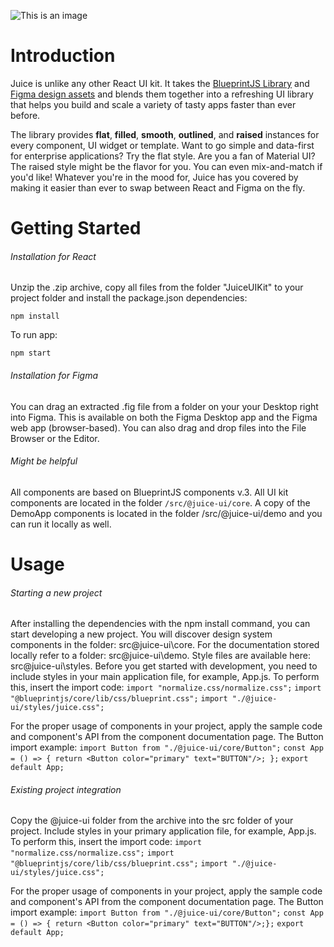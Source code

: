 ![This is an image](https://github.com/ryneschillinger/juice-ui/blob/master/src/%40juice-ui/assets/juice-ui-cover.png)

# Introduction

Juice is unlike any other React UI kit. It takes the [BlueprintJS Library](https://blueprintjs.com/) and [Figma design assets]([https://blueprintjs.com/](https://www.figma.com/file/4UyBcwhG5eXHDbxrbF7CRm/Juice-UI-Kit?node-id=3737%3A47)) and blends them together into a refreshing UI library that helps you build and scale a variety of tasty apps faster than ever before.

The library provides **flat**, **filled**, **smooth**, **outlined**, and **raised** instances for every component, UI widget or template. Want to go simple and data-first for enterprise applications? Try the flat style. Are you a fan of Material UI? The raised style might be the flavor for you. You can even mix-and-match if you'd like! Whatever you're in the mood for, Juice has you covered by making it easier than ever to swap between React and Figma on the fly.


# Getting Started

###### Installation for React
Unzip the .zip archive, copy all files from the folder "JuiceUIKit" to your project folder and install the package.json dependencies:

`npm install`

To run app:

`npm start`

###### Installation for Figma
You can drag an extracted .fig file from a folder on your your Desktop right into Figma. This is available on both the Figma Desktop app and the Figma web app (browser-based). You can also drag and drop files into the File Browser or the Editor. 

###### Might be helpful
All components are based on BlueprintJS components v.3. All UI kit components are located in the folder `/src/@juice-ui/core`. A copy of the DemoApp components is located in the folder /src/@juice-ui/demo and you can run it locally as well.


# Usage

###### Starting a new project
After installing the dependencies with the npm install command, you can start developing a new project. You will discover design system components in the folder: src\@juice-ui\core. For the documentation stored locally refer to a folder: src\@juice-ui\demo. Style files are available here: src\@juice-ui\styles. Before you get started with development, you need to include styles in your main application file, for example, App.js. To perform this, insert the import code:
`import "normalize.css/normalize.css";`
`import "@blueprintjs/core/lib/css/blueprint.css";`
`import "./@juice-ui/styles/juice.css";`

For the proper usage of components in your project, apply the sample code and component's API from the component documentation page. The Button import example:
`import Button from "./@juice-ui/core/Button";`
`const App = () => { return <Button color="primary" text="BUTTON"/>; };`
`export default App;`

###### Existing project integration
Copy the @juice-ui folder from the archive into the src folder of your project. Include styles in your primary application file, for example, App.js. To perform this, insert the import code:
`import "normalize.css/normalize.css";`
`import "@blueprintjs/core/lib/css/blueprint.css";`
`import "./@juice-ui/styles/juice.css";`

For the proper usage of components in your project, apply the sample code and component's API from the component documentation page. The Button import example:
`import Button from "./@juice-ui/core/Button";`
`const App = () => { return <Button color="primary" text="BUTTON"/>;};`
`export default App;`
